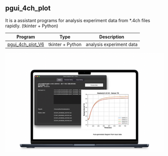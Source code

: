 pgui_4ch_plot
-
It is a assistant programs for analysis experiment data from *.4ch files rapidly.
(tkinter + Python)

| Program | Type | Description |
|-------|-------|-------|
| [pgui_4ch_plot_V6](https://github.com/JIK-JHONG/side_project/blob/main/pgui_4ch_plot/pgui_4ch_plot_V6.py) | tkinter + Python | analysis experiment data |

![Original](https://github.com/JIK-JHONG/side_project/blob/main/pgui_4ch_plot/image_000.jpg)
